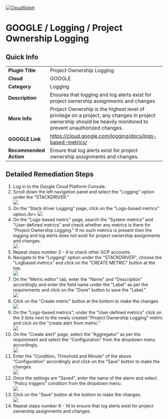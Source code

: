 [![CloudSploit](https://cloudsploit.com/img/logo-new-big-text-100.png "CloudSploit")](https://cloudsploit.com)

# GOOGLE / Logging / Project Ownership Logging

## Quick Info

| | |
|-|-|
| **Plugin Title** | Project Ownership Logging |
| **Cloud** | GOOGLE |
| **Category** | Logging |
| **Description** | Ensures that logging and log alerts exist for project ownership assignments and changes |
| **More Info** | Project Ownership is the highest level of privilege on a project, any changes in project ownership should be heavily monitored to prevent unauthorized changes. |
| **GOOGLE Link** | https://cloud.google.com/logging/docs/logs-based-metrics/ |
| **Recommended Action** | Ensure that log alerts exist for project ownership assignments and changes. |

## Detailed Remediation Steps
1. Log in to the Google Cloud Platform Console.
2. Scroll down the left navigation panel and select the "Logging" option under the "STACKDRIVER."</br> <img src="/resources/google/logging/project-ownership-logging/step2.png"/>
3. On the "Stack driver Logging" page, click on the "Logs-based metrics" option./br> <img src="/resources/google/logging/project-ownership-logging/step3.png"/>
4. On the "Logs-based metric" page, search the "System metrics" and "User-defined metrics" and check whether any metrics is there for "Project Ownership Logging." If no such metrics is present then the logging and log alerts does not exist for project ownership assignments and changes.</br> <img src="/resources/google/logging/project-ownership-logging/step4.png"/>
5. Repeat steps number 2 - 4 to check other GCP accounts.</br>
6. Navigate to the "Logging" option under the "STACKDRIVER", choose the "Logbased metrics" and click on the "CREATE METRIC" button at the top.</br> <img src="/resources/google/logging/project-ownership-logging/step6.png"/>
7. On the "Metric editor" tab, enter the "Name" and "Description" accordingly and enter the field name under the "Label" as per the requirements and click on the "Done" button to save the "Label."</br> <img src="/resources/google/logging/project-ownership-logging/step7.png"/>
8. Click on the "Create metric" button at the bottom to make the changes.</br> <img src="/resources/google/logging/project-ownership-logging/step8.png"/>
9. On the "Logs-based metrics", under the "User-defined metrics" click on the 3 dots next to the newly created "Project Ownership Logging" metric and click on the "create alert from metric."</br> <img src="/resources/google/logging/project-ownership-logging/step9.png"/>
10. On the "Create alert" page, select the "Aggregator" as per the requirement and select the "Configuration" from the dropdown menu accordingly.</br> <img src="/resources/google/logging/project-ownership-logging/step10.png"/>
11. Enter the "Condition, Threshold and Minute" of the above "Configuration" accordingly and click on the "Save" button to make the changes.</br> <img src="/resources/google/logging/project-ownership-logging/step11.png"/>
12. Once the settings are "Saved", enter the name of the alarm and select "Policy triggers" condition from the dropdown menu.</br> <img src="/resources/google/logging/project-ownership-logging/step12.png"/>
13. Click on the "Save" button at the bottom to make the changes.</br> <img src="/resources/google/logging/project-ownership-logging/step13.png"/>
14. Repeat steps number 6 - 14 to ensure that log alerts exist for project ownership assignments and changes.</br>

